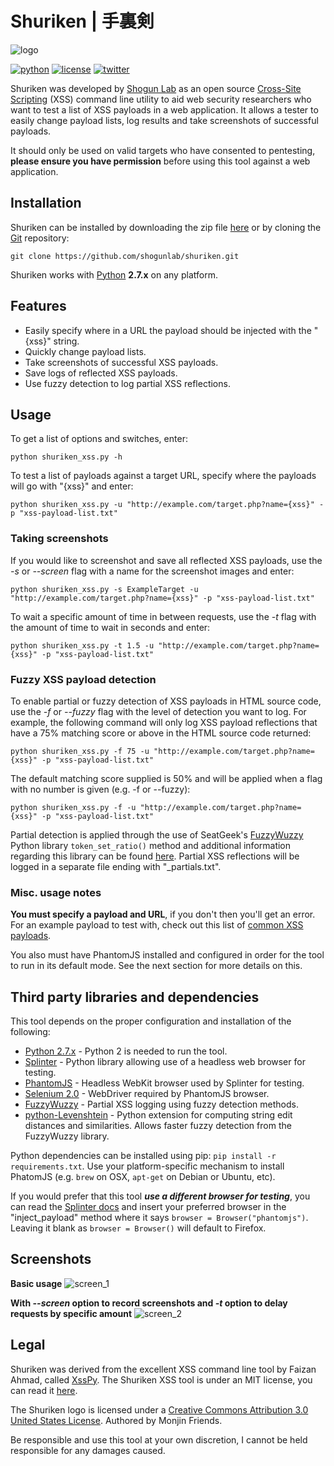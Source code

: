 # Shuriken | 手裏剣
![logo](https://i.imgur.com/Jr3rbL0.png "Shuriken Logo")

[![python](https://img.shields.io/badge/python-2.7-brightgreen.svg)](https://www.python.org/downloads/) [![license](https://img.shields.io/badge/license-MIT-red.svg)](https://github.com/shogunlab/shuriken/blob/master/LICENSE.md) [![twitter](https://img.shields.io/badge/twitter-%40shogun__lab-0084b4.svg)](https://twitter.com/shogun_lab)

Shuriken was developed by [Shogun Lab](http://www.shogunlab.com/) as an open source [Cross-Site Scripting](https://en.wikipedia.org/wiki/Cross-site_scripting) (XSS) command line utility to aid web security researchers who want to test a list of XSS payloads in a web application. It allows a tester to easily change payload lists, log results and take screenshots of successful payloads. 

It should only be used on valid targets who have consented to pentesting, **please ensure you have permission** before using this tool against a web application.

## Installation
Shuriken can be installed by downloading the zip file [here](https://github.com/shogunlab/shuriken/archive/master.zip) or by cloning the [Git](https://github.com/shogunlab/shuriken.git) repository:

`git clone https://github.com/shogunlab/shuriken.git`

Shuriken works with [Python](http://www.python.org/download/) **2.7.x** on any platform.

## Features
- Easily specify where in a URL the payload should be injected with the "{xss}" string.
- Quickly change payload lists.
- Take screenshots of successful XSS payloads.
- Save logs of reflected XSS payloads.
- Use fuzzy detection to log partial XSS reflections.

## Usage
To get a list of options and switches, enter:

`python shuriken_xss.py -h`

To test a list of payloads against a target URL, specify where the payloads will go with "{xss}" and enter:

`python shuriken_xss.py -u "http://example.com/target.php?name={xss}" -p "xss-payload-list.txt"`

### Taking screenshots

If you would like to screenshot and save all reflected XSS payloads, use the *-s* or *--screen* flag with a name for the screenshot images and enter:

`python shuriken_xss.py -s ExampleTarget -u "http://example.com/target.php?name={xss}" -p "xss-payload-list.txt"`

To wait a specific amount of time in between requests, use the *-t* flag with the amount of time to wait in seconds and enter:

`python shuriken_xss.py -t 1.5 -u "http://example.com/target.php?name={xss}" -p "xss-payload-list.txt"`

### Fuzzy XSS payload detection

To enable partial or fuzzy detection of XSS payloads in HTML source code, use the *-f* or *--fuzzy* flag with the level of detection you want to log. For example, the following command will only log XSS payload reflections that have a 75% matching score or above in the HTML source code returned:

`python shuriken_xss.py -f 75 -u "http://example.com/target.php?name={xss}" -p "xss-payload-list.txt"`

The default matching score supplied is 50% and will be applied when a flag with no number is given (e.g. -f or --fuzzy): 

`python shuriken_xss.py -f -u "http://example.com/target.php?name={xss}" -p "xss-payload-list.txt"`

Partial detection is applied through the use of SeatGeek's [FuzzyWuzzy](https://github.com/seatgeek/fuzzywuzzy) Python library `token_set_ratio()` method and additional information regarding this library can be found [here](http://chairnerd.seatgeek.com/fuzzywuzzy-fuzzy-string-matching-in-python/). Partial XSS reflections will be logged in a separate file ending with "_partials.txt".

### Misc. usage notes

**You must specify a payload and URL**, if you don't then you'll get an error. For an example payload to test with, check out this list of [common XSS payloads](https://github.com/foospidy/payloads/blob/master/owasp/fuzzing_code_database/xss/common.txt).

You also must have PhantomJS installed and configured in order for the tool to run in its default mode. See the next section for more details on this.

## Third party libraries and dependencies
This tool depends on the proper configuration and installation of the following:
- [Python 2.7.x](https://www.python.org/downloads/) - Python 2 is needed to run the tool.
- [Splinter](https://splinter.readthedocs.io/en/latest/install.html) - Python library allowing use of a headless web browser for testing.
- [PhantomJS](http://phantomjs.org/download.html) - Headless WebKit browser used by Splinter for testing.
- [Selenium 2.0](http://www.seleniumhq.org/docs/03_webdriver.jsp) - WebDriver required by PhantomJS browser.
- [FuzzyWuzzy](https://github.com/seatgeek/fuzzywuzzy) - Partial XSS logging using fuzzy detection methods.
- [python-Levenshtein](https://pypi.python.org/pypi/python-Levenshtein/0.12.0) - Python extension for computing string edit distances and similarities. Allows faster fuzzy detection from the FuzzyWuzzy library.

Python dependencies can be installed using pip: `pip install -r requirements.txt`. Use your platform-specific mechanism to install PhatomJS (e.g. `brew` on OSX, `apt-get` on Debian or Ubuntu, etc). 

If you would prefer that this tool ***use a different browser for testing***, you can read the [Splinter docs](https://splinter.readthedocs.io/en/latest/#drivers) and insert your preferred browser in the "inject_payload" method where it says `browser = Browser("phantomjs")`. Leaving it blank as `browser = Browser()` will default to Firefox.

## Screenshots
**Basic usage**
![screen_1](https://i.imgur.com/91dGSfS.png "Shuriken Screenshot #1")


**With *--screen* option to record screenshots and *-t* option to delay requests by specific amount**
![screen_2](https://i.imgur.com/md9j82N.png "Shuriken Screenshot #2")

## Legal
Shuriken was derived from the excellent XSS command line tool by Faizan Ahmad, called [XssPy](https://github.com/faizann24/XssPy). The Shuriken XSS tool is under an MIT license, you can read it [here](https://github.com/shogunlab/shuriken/blob/master/LICENSE.md).

The Shuriken logo is licensed under a [Creative Commons Attribution 3.0 United States License](http://creativecommons.org/licenses/by/3.0/us/). Authored by Monjin Friends.

Be responsible and use this tool at your own discretion, I cannot be held responsible for any damages caused.
